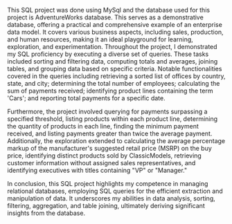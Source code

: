 This SQL project was done using MySql and the database used for this project is AdventureWorks database. This serves as a demonstrative database, offering a practical and comprehensive example of an enterprise data model. It covers various business aspects, including sales, production, and human resources, making it an ideal playground for learning, exploration, and experimentation. Throughout the project, I demonstrated my SQL proficiency by executing a diverse set of queries. These tasks included sorting and filtering data, computing totals and averages, joining tables, and grouping data based on specific criteria. Notable functionalities covered in the queries including retrieving a sorted list of offices by country, state, and city; determining the total number of employees; calculating the sum of payments received; identifying product lines containing the term 'Cars'; and reporting total payments for a specific date.

Furthermore, the project involved querying for payments surpassing a specified threshold, listing products within each product line, determining the quantity of products in each line, finding the minimum payment received, and listing payments greater than twice the average payment. Additionally, the exploration extended to calculating the average percentage markup of the manufacturer's suggested retail price (MSRP) on the buy price, identifying distinct products sold by ClassicModels, retrieving customer information without assigned sales representatives, and identifying executives with titles containing "VP" or "Manager."

In conclusion, this SQL project highlights my competence in managing relational databases, employing SQL queries for the efficient extraction and manipulation of data. It underscores my abilities in data analysis, sorting, filtering, aggregation, and table joining, ultimately deriving significant insights from the database.
